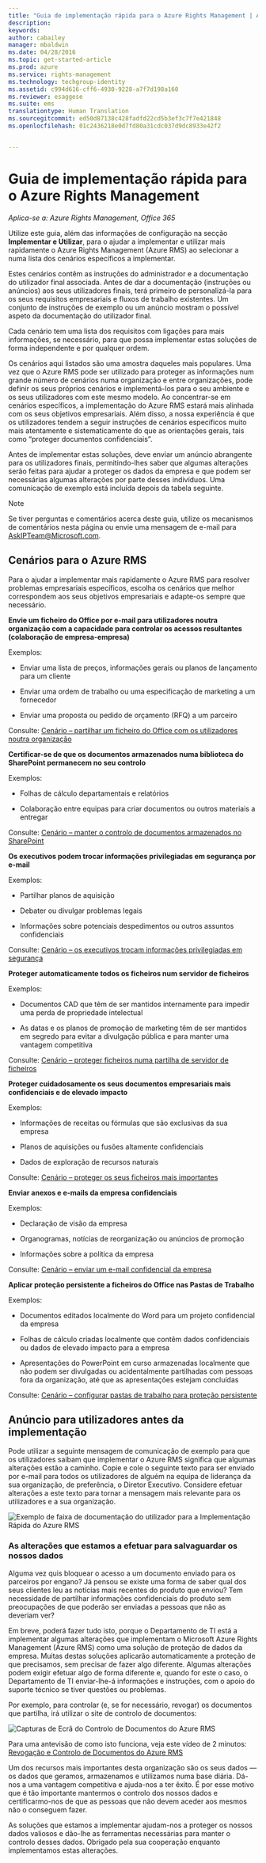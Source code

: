 ```yaml
---
title: "Guia de implementação rápida para o Azure Rights Management | Azure RMS"
description: 
keywords: 
author: cabailey
manager: mbaldwin
ms.date: 04/28/2016
ms.topic: get-started-article
ms.prod: azure
ms.service: rights-management
ms.technology: techgroup-identity
ms.assetid: c994d616-cff6-4930-9228-a7f7d198a160
ms.reviewer: esaggese
ms.suite: ems
translationtype: Human Translation
ms.sourcegitcommit: ed50d87138c428fadfd22cd5b3ef3c7f7e421848
ms.openlocfilehash: 01c2436218e0d7fd80a31cdc037d9dc8933e42f2


---
```


# Guia de implementação rápida para o Azure Rights Management

*Aplica-se a: Azure Rights Management, Office 365*

Utilize este guia, além das informações de configuração na secção **Implementar e Utilizar**, para o ajudar a implementar e utilizar mais rapidamente o Azure Rights Management (Azure RMS) ao selecionar a numa lista dos cenários específicos a implementar.

Estes cenários contêm as instruções do administrador e a documentação do utilizador final associada. Antes de dar a documentação (instruções ou anúncios) aos seus utilizadores finais, terá primeiro de personalizá-la para os seus requisitos empresariais e fluxos de trabalho existentes. Um conjunto de instruções de exemplo ou um anúncio mostram o possível aspeto da documentação do utilizador final.

Cada cenário tem uma lista dos requisitos com ligações para mais informações, se necessário, para que possa implementar estas soluções de forma independente e por qualquer ordem.

Os cenários aqui listados são uma amostra daqueles mais populares. Uma vez que o Azure RMS pode ser utilizado para proteger as informações num grande número de cenários numa organização e entre organizações, pode definir os seus próprios cenários e implementá-los para o seu ambiente e os seus utilizadores com este mesmo modelo. Ao concentrar-se em cenários específicos, a implementação do Azure RMS estará mais alinhada com os seus objetivos empresariais. Além disso, a nossa experiência é que os utilizadores tendem a seguir instruções de cenários específicos muito mais atentamente e sistematicamente do que as orientações gerais, tais como “proteger documentos confidenciais”.

Antes de implementar estas soluções, deve enviar um anúncio abrangente para os utilizadores finais, permitindo-lhes saber que algumas alterações serão feitas para ajudar a proteger os dados da empresa e que podem ser necessárias algumas alterações por parte desses indivíduos. Uma comunicação de exemplo está incluída depois da tabela seguinte.

> [!NOTE]
> Se tiver perguntas e comentários acerca deste guia, utilize os mecanismos de comentários nesta página ou envie uma mensagem de e-mail para [AskIPTeam@Microsoft.com](mailto:%20askipteam@microsoft.com?subject=Rapid%20Deployment%20Guide%20feedback).

## Cenários para o Azure RMS
Para o ajudar a implementar mais rapidamente o Azure RMS para resolver problemas empresariais específicos, escolha os cenários que melhor correspondem aos seus objetivos empresariais e adapte-os sempre que necessário.



**Envie um ficheiro do Office por e-mail para utilizadores noutra organização com a capacidade para controlar os acessos resultantes (colaboração de empresa-empresa)**

Exemplos:

- Enviar uma lista de preços, informações gerais ou planos de lançamento para um cliente

- Enviar uma ordem de trabalho ou uma especificação de marketing a um fornecedor

- Enviar uma proposta ou pedido de orçamento (RFQ) a um parceiro

Consulte: [Cenário – partilhar um ficheiro do Office com os utilizadores noutra organização](scenario-share-office-file-externally.md)

**Certificar-se de que os documentos armazenados numa biblioteca do SharePoint permanecem no seu controlo**

Exemplos:

- Folhas de cálculo departamentais e relatórios

- Colaboração entre equipas para criar documentos ou outros materiais a entregar

Consulte: [Cenário – manter o controlo de documentos armazenados no SharePoint](scenario-sharepoint.md)

**Os executivos podem trocar informações privilegiadas em segurança por e-mail**

Exemplos:

- Partilhar planos de aquisição

- Debater ou divulgar problemas legais

- Informações sobre potenciais despedimentos ou outros assuntos confidenciais

Consulte: [Cenário – os executivos trocam informações privilegiadas em segurança](scenario-executives-email.md)

**Proteger automaticamente todos os ficheiros num servidor de ficheiros**

Exemplos:

- Documentos CAD que têm de ser mantidos internamente para impedir uma perda de propriedade intelectual

- As datas e os planos de promoção de marketing têm de ser mantidos em segredo para evitar a divulgação pública e para manter uma vantagem competitiva

Consulte: [Cenário – proteger ficheiros numa partilha de servidor de ficheiros](scenario-fci.md)

**Proteger cuidadosamente os seus documentos empresariais mais confidenciais e de elevado impacto**

Exemplos:

- Informações de receitas ou fórmulas que são exclusivas da sua empresa

- Planos de aquisições ou fusões altamente confidenciais

- Dados de exploração de recursos naturais

Consulte: [Cenário – proteger os seus ficheiros mais importantes](scenario-secure-most-valuable-files.md)

**Enviar anexos e e-mails da empresa confidenciais**

Exemplos:

- Declaração de visão da empresa

- Organogramas, notícias de reorganização ou anúncios de promoção

- Informações sobre a política da empresa

Consulte: [Cenário – enviar um e-mail confidencial da empresa](scenario-company-confidential-email.md)

**Aplicar proteção persistente a ficheiros do Office nas Pastas de Trabalho**

Exemplos:

- Documentos editados localmente do Word para um projeto confidencial da empresa

- Folhas de cálculo criadas localmente que contêm dados confidenciais ou dados de elevado impacto para a empresa

- Apresentações do PowerPoint em curso armazenadas localmente que não podem ser divulgadas ou acidentalmente partilhadas com pessoas fora da organização, até que as apresentações estejam concluídas

Consulte: [Cenário – configurar pastas de trabalho para proteção persistente](scenario-work-folders.md)




## Anúncio para utilizadores antes da implementação
Pode utilizar a seguinte mensagem de comunicação de exemplo para que os utilizadores saibam que implementar o Azure RMS significa que algumas alterações estão a caminho. Copie e cole o seguinte texto para ser enviado por e-mail para todos os utilizadores de alguém na equipa de liderança da sua organização, de preferência, o Diretor Executivo. Considere efetuar alterações a este texto para tornar a mensagem mais relevante para os utilizadores e a sua organização.

![Exemplo de faixa de documentação do utilizador para a Implementação Rápida do Azure RMS](../media/AzRMS_ExampleBanner.png)

### As alterações que estamos a efetuar para salvaguardar os nossos dados
Alguma vez quis bloquear o acesso a um documento enviado para os parceiros por engano? Já pensou se existe uma forma de saber qual dos seus clientes leu as notícias mais recentes do produto que enviou? Tem necessidade de partilhar informações confidenciais do produto sem preocupações de que poderão ser enviadas a pessoas que não as deveriam ver?

Em breve, poderá fazer tudo isto, porque o Departamento de TI está a implementar algumas alterações que implementam o Microsoft Azure Rights Management (Azure RMS) como uma solução de proteção de dados da empresa. Muitas destas soluções aplicarão automaticamente a proteção de que precisamos, sem precisar de fazer algo diferente. Algumas alterações podem exigir efetuar algo de forma diferente e, quando for este o caso, o Departamento de TI enviar-lhe-á informações e instruções, com o apoio do suporte técnico se tiver questões ou problemas.

Por exemplo, para controlar (e, se for necessário, revogar) os documentos que partilha, irá utilizar o site de controlo de documentos:

![Capturas de Ecrã do Controlo de Documentos do Azure RMS](../media/AzRMS_Tutorial_5_Screenshots.png)

Para uma antevisão de como isto funciona, veja este vídeo de 2 minutos: [Revogação e Controlo de Documentos do Azure RMS](https://channel9.msdn.com/Series/Information-Protection/Azure-RMS-Document-Tracking-and-Revocation)

Um dos recursos mais importantes desta organização são os seus dados — os dados que geramos, armazenamos e utilizamos numa base diária. Dá-nos a uma vantagem competitiva e ajuda-nos a ter êxito. É por esse motivo que é tão importante mantermos o controlo dos nossos dados e certificarmo-nos de que as pessoas que não devem aceder aos mesmos não o conseguem fazer.

As soluções que estamos a implementar ajudam-nos a proteger os nossos dados valiosos e dão-lhe as ferramentas necessárias para manter o controlo desses dados. Obrigado pela sua cooperação enquanto implementamos estas alterações.




<!--HONumber=Jul16_HO3-->


